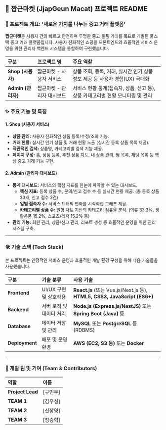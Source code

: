 ## 🚀 짭근마켓 (JjapGeun Macat) 프로젝트 README

### 🌟 프로젝트 개요: '새로운 가치를 나누는 중고 거래 플랫폼'

**짭근마켓**은 사용자 간의 빠르고 안전하며 투명한 중고 물품 거래를 목표로 개발된 풀스택 중고 거래 플랫폼입니다. 사용자 친화적인 쇼핑몰 프론트엔드와 효율적인 서비스 운영을 위한 관리자 백엔드 시스템을 통합하여 구현했습니다.

| 구분 | 프로젝트 명 | 주요 역할 |
| :--- | :--- | :--- |
| **Shop (사용자)** | 짭근마켓 - 사용자 서비스 | 상품 조회, 등록, 거래, 실시간 인기 상품 정보 제공 등 사용자 경험(UX) 극대화 |
| **Admin (관리자)** | 짭근마켓 - 관리자 대시보드 | 서비스 현황 통계(접속자, 상품, 신고 등), 상품 카테고리별 현황 모니터링 및 관리 |

### ✨ 주요 기능 및 특징

#### 1. Shop (사용자 서비스)
* **상품 관리:** 사용자 친화적인 상품 등록/수정/조회 기능.
* **거래 현황:** 실시간 인기 상품 및 거래 현황 노출 (실시간 등록 상품 목록 제공).
* **직관적인 검색:** 상품명, 카테고리별 검색 기능 제공.
* **페이지 구성:** 홈, 상품 등록, 추천 상품 지도, 내 상품 관리, 찜 목록, 채팅 목록 등 핵심 중고 거래 기능 구현.

#### 2. Admin (관리자 대시보드)
* **통계 대시보드:** 서비스의 핵심 지표를 한눈에 파악할 수 있는 대시보드.
    * **핵심 지표:** 등록 상품 수, 문의/신고 접수 수 등 실시간 현황 제공. (총 등록 상품 33개, 신고 접수 2건)
    * **일별 접속자 수:** 서비스 트래픽 변화를 시각화한 그래프 제공.
    * **카테고리별 상품 수:** 원형 차트 기반의 카테고리 점유율 분석. (의류 33.3%, 생활용품 15.2%, 스포츠/레저 15.2% 등)
* **관리 기능:** 회원 관리, 상품/신고 관리, 리포트 생성 등 효율적인 운영을 위한 관리 시스템 구축.

***

### 🛠️ 기술 스택 (Tech Stack)

본 프로젝트는 안정적인 서비스 운영과 효율적인 개발 환경 구성을 위해 다음 기술들을 사용했습니다.

| 구분 | 기술 분류 | 사용 기술 |
| :--- | :--- | :--- |
| **Frontend** | UI/UX 구현 및 상호작용 | **React.js** (또는 Vue.js/Next.js 등), **HTML5, CSS3, JavaScript (ES6+)** |
| **Backend** | 서버 로직 및 데이터 처리 | **Node.js (Express.js/NestJS)** 또는 **Spring Boot (Java)** 등 |
| **Database** | 데이터 저장 및 관리 | **MySQL** 또는 **PostgreSQL** 등 (RDBMS) |
| **Deployment** | 배포 및 운영 환경 | **AWS (EC2, S3 등)** 또는 **Docker** |

***

### 👥 개발 팀 및 기여 (Team & Contributors)

| 역할 | 이름 |
| :--- | :--- |
| **Project Lead** | [구민우] |
| **TEAM 1** | [김우성] |
| **TEAM 2** | [신창영] |
| **TEAM 3** | [정승혁] |

